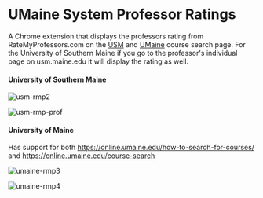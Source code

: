 # UMaine System Professor Ratings

A Chrome extension that displays the professors rating from RateMyProfessors.com on the [USM](https://usm.maine.edu/courses) and [UMaine](https://online.umaine.edu/how-to-search-for-courses/) course search page. For the University of Southern Maine if you go to the professor's individual page on usm.maine.edu it will display the rating as well. 

#### University of Southern Maine
![usm-rmp2](https://user-images.githubusercontent.com/35780502/96199491-a0264000-0f25-11eb-8ea0-1c3bcdc830a6.png)

![usm-rmp-prof](https://user-images.githubusercontent.com/35780502/96199494-a1f00380-0f25-11eb-8f6f-d5709d70dab9.png)

#### University of Maine
Has support for both https://online.umaine.edu/how-to-search-for-courses/ and https://online.umaine.edu/course-search

![umaine-rmp3](https://user-images.githubusercontent.com/35780502/96199508-ad432f00-0f25-11eb-9d33-a970f460e828.png)

![umaine-rmp4](https://user-images.githubusercontent.com/35780502/96199509-ae745c00-0f25-11eb-8185-7ee850ee1369.png)
